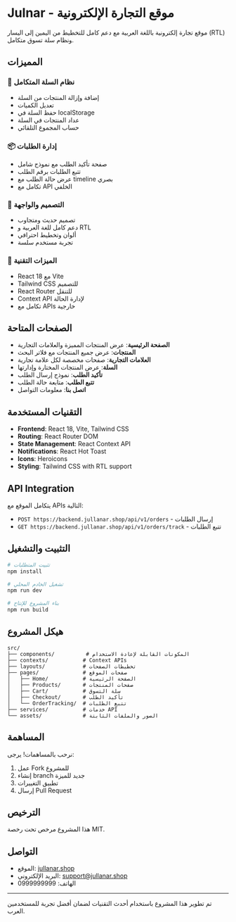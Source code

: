 # Julnar - موقع التجارة الإلكترونية

موقع تجارة إلكترونية باللغة العربية مع دعم كامل للتخطيط من اليمين إلى اليسار (RTL) ونظام سلة تسوق متكامل.

## المميزات

### 🛒 نظام السلة المتكامل
- إضافة وإزالة المنتجات من السلة
- تعديل الكميات
- حفظ السلة في localStorage
- عداد المنتجات في السلة
- حساب المجموع التلقائي

### 📦 إدارة الطلبات
- صفحة تأكيد الطلب مع نموذج شامل
- تتبع الطلبات برقم الطلب
- عرض حالة الطلب مع timeline بصري
- تكامل مع API الخلفي

### 🎨 التصميم والواجهة
- تصميم حديث ومتجاوب
- دعم كامل للغة العربية و RTL
- ألوان وتخطيط احترافي
- تجربة مستخدم سلسة

### 🔧 الميزات التقنية
- React 18 مع Vite
- Tailwind CSS للتصميم
- React Router للتنقل
- Context API لإدارة الحالة
- تكامل مع APIs خارجية

## الصفحات المتاحة

- **الصفحة الرئيسية**: عرض المنتجات المميزة والعلامات التجارية
- **المنتجات**: عرض جميع المنتجات مع فلاتر البحث
- **العلامات التجارية**: صفحات مخصصة لكل علامة تجارية
- **السلة**: عرض المنتجات المختارة وإدارتها
- **تأكيد الطلب**: نموذج إرسال الطلب
- **تتبع الطلب**: متابعة حالة الطلب
- **اتصل بنا**: معلومات التواصل

## التقنيات المستخدمة

- **Frontend**: React 18, Vite, Tailwind CSS
- **Routing**: React Router DOM
- **State Management**: React Context API
- **Notifications**: React Hot Toast
- **Icons**: Heroicons
- **Styling**: Tailwind CSS with RTL support

## API Integration

يتكامل الموقع مع APIs التالية:
- `POST https://backend.jullanar.shop/api/v1/orders` - إرسال الطلبات
- `GET https://backend.jullanar.shop/api/v1/orders/track` - تتبع الطلبات

## التثبيت والتشغيل

```bash
# تثبيت المتطلبات
npm install

# تشغيل الخادم المحلي
npm run dev

# بناء المشروع للإنتاج
npm run build
```

## هيكل المشروع

```
src/
├── components/          # المكونات القابلة لإعادة الاستخدام
├── contexts/           # Context APIs
├── layouts/            # تخطيطات الصفحات
├── pages/              # صفحات الموقع
│   ├── Home/           # الصفحة الرئيسية
│   ├── Products/       # صفحات المنتجات
│   ├── Cart/           # سلة التسوق
│   ├── Checkout/       # تأكيد الطلب
│   └── OrderTracking/  # تتبع الطلبات
├── services/           # خدمات API
└── assets/             # الصور والملفات الثابتة
```

## المساهمة

نرحب بالمساهمات! يرجى:
1. عمل Fork للمشروع
2. إنشاء branch جديد للميزة
3. تطبيق التغييرات
4. إرسال Pull Request

## الترخيص

هذا المشروع مرخص تحت رخصة MIT.

## التواصل

- الموقع: [jullanar.shop](https://jullanar.shop)
- البريد الإلكتروني: support@jullanar.shop
- الهاتف: 0999999999

---

تم تطوير هذا المشروع باستخدام أحدث التقنيات لضمان أفضل تجربة للمستخدمين العرب.
